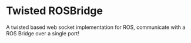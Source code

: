 # Twisted ROSBridge
A twisted based web socket implementation for ROS, communicate with a ROS Bridge over a single port!
